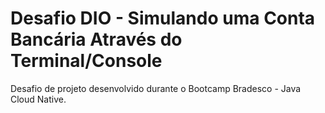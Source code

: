 # Desafio DIO - Simulando uma Conta Bancária Através do Terminal/Console

Desafio de projeto desenvolvido durante o Bootcamp Bradesco - Java Cloud Native.
